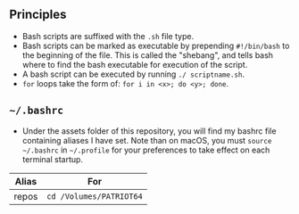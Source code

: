 ## Principles

* Bash scripts are suffixed with the `.sh` file type.
* Bash scripts can be marked as executable by prepending `#!/bin/bash` to the beginning of the file. This is called the "shebang", and tells bash where to find the bash executable for execution of the script.
* A bash script can be executed by running `./ scriptname.sh`.
* `for` loops take the form of: `for i in <x>; do <y>; done`.

## `~/.bashrc`

* Under the assets folder of this repository, you will find my bashrc file containing aliases I have set. Note than on macOS, you must `source ~/.bashrc` in `~/.profile` for your preferences to take effect on each terminal startup.

| Alias | For |
| ----- | --- |
| repos | `cd /Volumes/PATRIOT64` |

